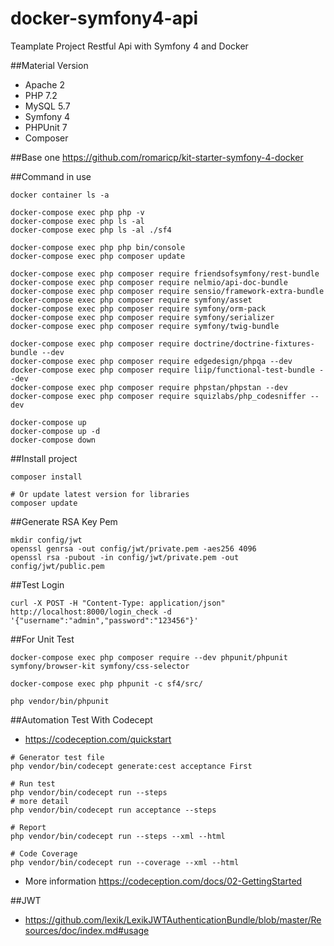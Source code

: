 # docker-symfony4-api
Teamplate Project Restful Api with Symfony 4 and Docker

##Material Version
- Apache 2
- PHP 7.2
- MySQL 5.7
- Symfony 4
- PHPUnit 7
- Composer

##Base one
https://github.com/romaricp/kit-starter-symfony-4-docker

##Command in use
```
docker container ls -a

docker-compose exec php php -v
docker-compose exec php ls -al
docker-compose exec php ls -al ./sf4

docker-compose exec php php bin/console
docker-compose exec php composer update

docker-compose exec php composer require friendsofsymfony/rest-bundle
docker-compose exec php composer require nelmio/api-doc-bundle
docker-compose exec php composer require sensio/framework-extra-bundle
docker-compose exec php composer require symfony/asset
docker-compose exec php composer require symfony/orm-pack
docker-compose exec php composer require symfony/serializer
docker-compose exec php composer require symfony/twig-bundle

docker-compose exec php composer require doctrine/doctrine-fixtures-bundle --dev
docker-compose exec php composer require edgedesign/phpqa --dev 
docker-compose exec php composer require liip/functional-test-bundle --dev 
docker-compose exec php composer require phpstan/phpstan --dev  
docker-compose exec php composer require squizlabs/php_codesniffer --dev

docker-compose up
docker-compose up -d
docker-compose down  
```

##Install project
```
composer install

# Or update latest version for libraries
composer update
```

##Generate RSA Key Pem
```
mkdir config/jwt
openssl genrsa -out config/jwt/private.pem -aes256 4096
openssl rsa -pubout -in config/jwt/private.pem -out config/jwt/public.pem
```

##Test Login
```
curl -X POST -H "Content-Type: application/json" http://localhost:8000/login_check -d '{"username":"admin","password":"123456"}'
```

##For Unit Test
```
docker-compose exec php composer require --dev phpunit/phpunit symfony/browser-kit symfony/css-selector

docker-compose exec php phpunit -c sf4/src/

php vendor/bin/phpunit
```

##Automation Test With Codecept
- https://codeception.com/quickstart
```
# Generator test file
php vendor/bin/codecept generate:cest acceptance First

# Run test
php vendor/bin/codecept run --steps
# more detail
php vendor/bin/codecept run acceptance --steps

# Report
php vendor/bin/codecept run --steps --xml --html

# Code Coverage
php vendor/bin/codecept run --coverage --xml --html
```

- More information https://codeception.com/docs/02-GettingStarted

##JWT
- https://github.com/lexik/LexikJWTAuthenticationBundle/blob/master/Resources/doc/index.md#usage
